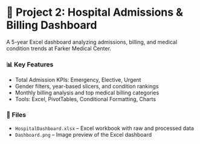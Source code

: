 # 🏥 Project 2: Hospital Admissions & Billing Dashboard

A 5-year Excel dashboard analyzing admissions, billing, and medical condition trends at Farker Medical Center.

### 📊 Key Features
- Total Admission KPIs: Emergency, Elective, Urgent
- Gender filters, year-based slicers, and condition rankings
- Monthly billing analysis and top medical billing categories
- Tools: Excel, PivotTables, Conditional Formatting, Charts

### 📁 Files
- `HospitalDashboard.xlsx` – Excel workbook with raw and processed data
- `Dashboard.png` – Image preview of the Excel dashboard
